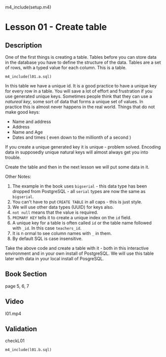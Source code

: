 
m4_include(setup.m4)

# Lesson 01 - Create table

## Description

One of the first things is creating a table.  Tables before you can store data in the database you have to define the structure of the data.
Tables are a set of rows, with a typed value for each column.
This is a table.

```
m4_include(l01.a.sql)
```

In this table we have a unique id.   It is a good practice to have a unique key for every row in a table.
You will save a lot of effort and frustration if you use generated unique keys.   Sometimes people think
that they can use a _natureal key_, some sort of data that forms a unique set of values.   In practice
this is almost never happens in the real world.  Things that do not make good keys:

- Name and address
- Address
- Name and Age
- Dates and times ( even down to the millionth of a second )

If you create a unique generated key it is unique - problem solved.  Encoding data in supposedly unique natural keys will almost always get you into trouble.

Create the table and then in the next lesson we will put some data in it.

Other Notes:

1. The example in the book uses `bigserial` - this data type has been dropped from PostgreSQL - all `serial` types are now the same as `bigserial`.
2. You can't have to put `CREATE TABLE` in all caps - this is just style.
3. We will use other data types (UUID) for keys also.
4. `not null` means that the value is required.
5. `PRIMARY KEY` tells it to create a unique index on the `id` field.
6. A unique key for a table is often called `id` or the table name followed with `_id`.  In this case `teachers_id`.
7. It is n ormal to see column names with `_` in them.
8. By default SQL is case insensitive.

Take the above code and create a table with it - both in this interactive environment and in your own install
of PostgreSQL.  We will use this table later with data in your local install of PosgreSQL.

## Book Section

page 5, 6, 7

## Video

l01.mp4

## Validation

checkL01

```
m4_include(l01.b.sql)
```
